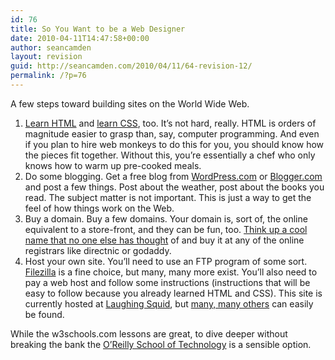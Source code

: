 ```yaml
---
id: 76
title: So You Want to be a Web Designer
date: 2010-04-11T14:47:58+00:00
author: seancamden
layout: revision
guid: http://seancamden.com/2010/04/11/64-revision-12/
permalink: /?p=76
---
```

A few steps toward building sites on the World Wide Web.

  1. [Learn HTML](http://www.w3schools.com/html/default.asp) and [learn CSS](http://www.w3schools.com/css/default.asp), too. It&#8217;s not hard, really. HTML is orders of magnitude easier to grasp than, say, computer programming. And even if you plan to hire web monkeys to do this for you, you should know how the pieces fit together. Without this, you&#8217;re essentially a chef who only knows how to warm up pre-cooked meals.
  2. Do some blogging. Get a free blog from [WordPress.com](http://wordpress.com/) or [Blogger.com](https://www.blogger.com/start) and post a few things. Post about the weather, post about the books you read. The subject matter is not important. This is just a way to get the feel of how things work on the Web.
  3. Buy a domain. Buy a few domains. Your domain is, sort of, the online equivalent to a store-front, and they can be fun, too. [Think up a cool name that no one else has thought](http://instantdomainsearch.com/) of and buy it at any of the online registrars like directnic or godaddy.
  4. Host your own site. You&#8217;ll need to use an FTP program of some sort. [Filezilla](http://fileZilla-project.org/) is a fine choice, but many, many more exist. You&#8217;ll also need to pay a web host and follow some instructions (instructions that will be easy to follow because you already learned HTML and CSS). This site is currently hosted at [Laughing Squid](http://laughingsquid.us/), but [many, many others](http://www.google.com/search?q=web+hosting&#038;ie=utf-8&#038;oe=utf-8&#038;aq=t&#038;rls=org.mozilla:en-US:official&#038;client=firefox-a) can easily be found.

While the w3schools.com lessons are great, to dive deeper without breaking the bank the [O&#8217;Reilly School of Technology](http://www.oreillyschool.com/courses/htmlcss/) is a sensible option.